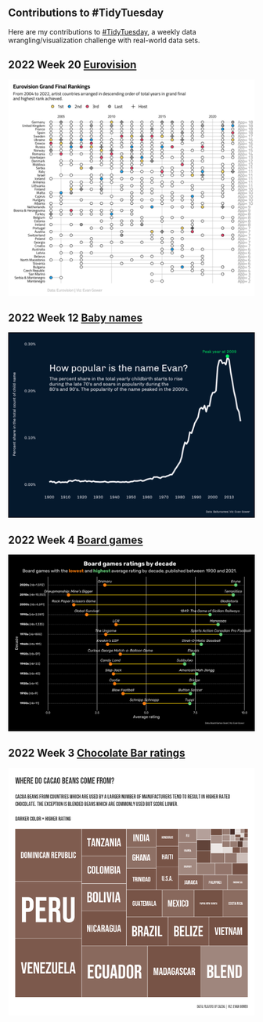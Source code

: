 ## Contributions to #TidyTuesday

Here are my contributions to [#TidyTuesday](https://github.com/rfordatascience/tidytuesday), a weekly data wrangling/visualization challenge with real-world data sets.

## 2022 Week 20 [Eurovision](https://github.com/evangower/tidytuesday/blob/main/scripts/eurovision.R)

![Eurovision rankings](https://github.com/evangower/tidytuesday/blob/main/plots/eurovision-rankings.png)

## 2022 Week 12 [Baby names](https://github.com/evangower/tidytuesday/blob/main/scripts/babynames.R)

![How popular is the name Evan?](https://github.com/evangower/tidytuesday/blob/main/plots/babynames.png)

## 2022 Week 4 [Board games](https://github.com/evangower/tidytuesday/blob/main/scripts/boardgames.R)

![Board Games by Decade](https://github.com/evangower/tidytuesday/blob/main/plots/board-games-by-decade.png)

## 2022 Week 3 [Chocolate Bar ratings](https://github.com/evangower/tidytuesday/blob/main/scripts/chocolate-bars-ratings.R)

![Where do cacao beans come from?](https://github.com/evangower/tidytuesday/blob/main/plots/chocolate-bar-ratings.PNG)

